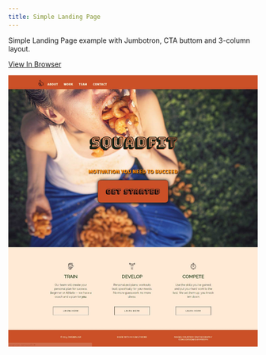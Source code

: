 ```yaml
---
title: Simple Landing Page
---
```



Simple Landing Page example with Jumbotron, CTA buttom and 3-column layout.

<a href="https://omgninjas.me/squadfit/" target="_blank">View In Browser</a>


![Simple Landing Page Project](assets/img/projects/proj-1/full.jpg)
